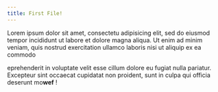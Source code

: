 ```yaml
---
title: First File!
---
```


Lorem ipsum dolor sit amet, consectetu adipisicing elit, sed do eiusmod tempor incididunt ut labore et dolore magna aliqua. Ut enim ad minim veniam, quis nostrud exercitation ullamco laboris nisi ut aliquip ex ea commodo

eprehenderit in voluptate velit esse cillum dolore eu fugiat nulla pariatur. Excepteur sint occaecat cupidatat non proident, sunt in culpa qui officia deserunt mo<b>wef</b> !